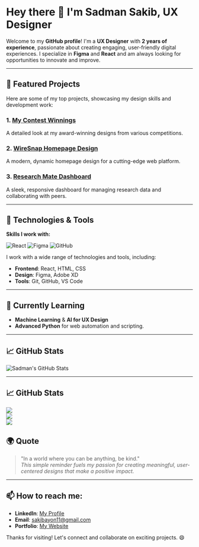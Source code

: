 # Hey there 👋 I'm Sadman Sakib, UX Designer

Welcome to my **GitHub profile**! I'm a **UX Designer** with **2 years of experience**, passionate about creating engaging, user-friendly digital experiences. I specialize in **Figma** and **React** and am always looking for opportunities to innovate and improve.

---

## 🌟 Featured Projects

Here are some of my top projects, showcasing my design skills and development work:

### 1. [**My Contest Winnings**](https://www.behance.net/gallery/219045141/My-Contest-Winnings)
A detailed look at my award-winning designs from various competitions.

### 2. [**WireSnap Homepage Design**](https://www.behance.net/gallery/228114099/WireSnap-Homepage-Design)
A modern, dynamic homepage design for a cutting-edge web platform.

### 3. [**Research Mate Dashboard**](https://github.com/SadmanSakib06/Research-Mate-Dashboard)
A sleek, responsive dashboard for managing research data and collaborating with peers.

---

## 🔧 Technologies & Tools

**Skills I work with:**

![React](https://img.shields.io/badge/-React-61DAFB?style=flat&logo=react&logoColor=white)
![Figma](https://img.shields.io/badge/-Figma-F24E1E?style=flat&logo=figma&logoColor=white)
![GitHub](https://img.shields.io/badge/-GitHub-181717?style=flat&logo=github&logoColor=white)

I work with a wide range of technologies and tools, including:
- **Frontend**: React, HTML, CSS
- **Design**: Figma, Adobe XD
- **Tools**: Git, GitHub, VS Code

---

## 🌱 Currently Learning

- **Machine Learning** & **AI for UX Design**
- **Advanced Python** for web automation and scripting.

---

## 📈 GitHub Stats

![Sadman's GitHub Stats](https://github-readme-stats.vercel.app/api?username=SadmanSakib06&show_icons=true&hide_title=true&count_private=true&hide=prs&theme=radical&bg_color=ffffff00&title_color=333333&icon_color=61DAFB&border_radius=10&hide_border=true)

---

## 📈 GitHub Stats

![](https://github-readme-stats.vercel.app/api?username=sadmansakib06&theme=nightowl&hide_border=false&include_all_commits=false&count_private=false)<br/>
![](https://github-readme-streak-stats.herokuapp.com/?user=sadmansakib06&theme=nightowl&hide_border=false)<br/>
![](https://github-readme-stats.vercel.app/api/top-langs/?username=sadmansakib06&theme=nightowl&hide_border=false&include_all_commits=false&count_private=false&layout=compact)

## 🌍 Quote

> "In a world where you can be anything, be kind."  
_This simple reminder fuels my passion for creating meaningful, user-centered designs that make a positive impact._

---

## 📫 How to reach me:
- **LinkedIn**: <a href="https://www.linkedin.com/in/sadmansakib006/" target="_blank">My Profile</a>
- **Email**: [sakibayon11@gmail.com](https://mail.google.com/mail/?view=cm&fs=1&to=sakibayon11@gmail.com) 
- **Portfolio**: <a href="https://sadmansakib.net" target="_blank">My Website</a>

Thanks for visiting! Let's connect and collaborate on exciting projects. 😄
